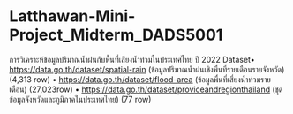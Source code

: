 # Latthawan-Mini-Project_Midterm_DADS5001
การวิเคราะห์ข้อมูลปริมาณน้ำฝนกับพื้นที่เสียงน้ำท่วมในประเทศไทย ปี 2022
Dataset•	https://data.go.th/dataset/spatial-rain (ข้อมูลปริมาณน้ำฝนเชิงพื่นที่รายเดือนรายจังหวัด) (4,313 row)
       •	https://data.go.th/dataset/flood-area (ข้อมูลพื่นที่เสี่ยงน้ำท่วมรายเดือน) (27,023row)
       •	https://data.go.th/dataset/proviceandregionthailand (ชุดข้อมูลจังหวัดและภูมิภาคในประเทศไทย) (77 row)
       
